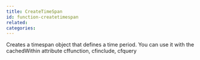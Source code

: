 ```yaml
---
title: CreateTimeSpan
id: function-createtimespan
related:
categories:
---
```


Creates a timespan object that defines a time period. You
        can use it with the cachedWithin attribute cffunction, cfinclude, cfquery